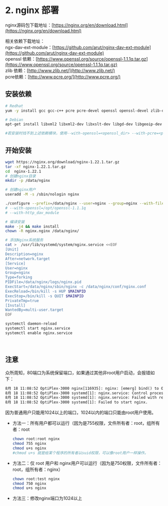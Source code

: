# 2. nginx 部署

nginx源码包下载地址：[https://nginx.org/en/download.html](https://nginx.org/en/download.html)

相关依赖下载地址：  
ngx-dav-ext-module：[https://github.com/arut/nginx-dav-ext-module](https://github.com/arut/nginx-dav-ext-module)  
openssl 依赖：[https://www.openssl.org/source/openssl-1.1.1q.tar.gz](https://www.openssl.org/source/openssl-1.1.1q.tar.gz)  
zlib 依赖：[http://www.zlib.net/](http://www.zlib.net/)  
pcre依赖：[http://www.pcre.org/](http://www.pcre.org/)

## 安装依赖

```bash
# Redhat
yum -y install gcc gcc-c++ pcre pcre-devel openssl openssl-devel zlib-devel  automake   libxml2-dev libxslt-devel  gd-devel perl-devel perl-ExtUtils-Embed GeoIP GeoIP-devel GeoIP-data

# Debian
apt-get install libxml2 libxml2-dev libxslt-dev libgd-dev libgeoip-dev  libpcre3 libpcre3-dev zlib1g-dev

#若安装时找不到上述依赖模块，使用--with-openssl=<openssl_dir> --with-pcre=<pcre_dir> --with-zlib=<zlib_dir>
```

## 开始安装

```bash
wget https://nginx.org/download/nginx-1.22.1.tar.gz
tar -xf nginx-1.22.1.tar.gz
cd  nginx-1.22.1
# 创建nginx目录
mkdir -p /data/nginx

# 创建nginx用户
useradd -M -s /sbin/nologin nginx

./configure --prefix=/data/nginx --user=nginx --group=nginx --with-file-aio --with-http_ssl_module --with-http_realip_module --with-http_addition_module --with-http_image_filter_module --with-http_geoip_module --with-http_sub_module  --with-http_flv_module --with-http_mp4_module --with-http_gunzip_module --with-http_gzip_static_module --with-http_auth_request_module --with-http_random_index_module --with-http_secure_link_module --with-http_degradation_module --with-http_stub_status_module --with-stream --with-stream_ssl_module 
# --with-openssl=/opt/openssl-1.1.1q
# --with-http_dav_module

# 编译安装
make -j4 && make install
chown -R nginx.nginx /data/nginx/

# 添加Nginx系统服务
cat >  /usr/lib/systemd/system/nginx.service <<EOF
[Unit]
Description=nginx
After=network.target
[Service]
User=nginx
Group=nginx
Type=forking
PIDFile=/data/nginx/logs/nginx.pid
ExecStart=/data/nginx/sbin/nginx -c /data/nginx/conf/nginx.conf
ExecReload=/bin/kill -s HUP $MAINPID
ExecStop=/bin/kill -s QUIT $MAINPID
PrivateTmp=true
[Install]
WantedBy=multi-user.target
EOF

systemctl daemon-reload
systemctl start nginx.service
systemctl enable nginx.service
```

‍

## 注意

众所周知，80端口为系统保留端口，如果通过其他非root用户启动，会报错如下：

```xml
8月 18 11:08:52 OptiPlex-3000 nginx[116935]: nginx: [emerg] bind() to 0.0.0.0:80 failed (13: Permission denied)
8月 18 11:08:52 OptiPlex-3000 systemd[1]: nginx.service: Control process exited, code=exited, status=1/FAILURE
8月 18 11:08:52 OptiPlex-3000 systemd[1]: nginx.service: Failed with result 'exit-code'.
8月 18 11:08:52 OptiPlex-3000 systemd[1]: Failed to start nginx.
```

因为普通用户只能用1024以上的端口，1024以内的端口只能由root用户使用。

* 方法一：所有用户都可以运行（因为是755权限，文件所有者：root，组所有者：root

  ```bash
  chown root:root nginx
  chmod 755 nginx
  chmod u+s nginx
  #chmod u+s 就是给某个程序的所有者以suid权限，可以像root用户一样操作。
  ```

* 方法二：仅 root 用户和 nginx用户可以运行（因为是750权限，文件所有者：root，组所有者：nginx）

  ```bash
  chown root:test nginx
  chmod 750 nginx
  chmod u+s nginx
  ```

* 方法三：修改nginx端口为1024以上

‍
